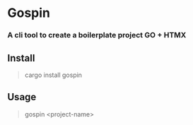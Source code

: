 # Gospin

### A cli tool to create a boilerplate project GO + HTMX

## Install

> cargo install gospin

## Usage

> gospin \<project-name\>
